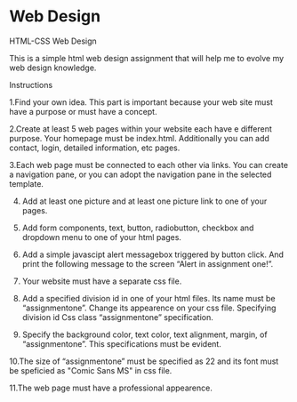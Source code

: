 # Web Design
HTML-CSS Web Design 

This is a simple html web design assignment that will help me to evolve my web design knowledge.

Instructions

1.Find your own idea. This part is important because your web site must have a purpose or must have a concept.

2.Create at least 5 web pages within your website each have e different purpose. Your homepage must be  index.html. Additionally you can add contact, login, detailed information, etc pages.

3.Each web page must be connected to each other via links. You can create a navigation pane, or you can adopt the  navigation pane in the selected template.

4. Add at least one picture and at least one picture link to one of your pages.

5. Add form components, text, button, radiobutton, checkbox and dropdown menu to one of your html pages.

6. Add a simple javascipt alert messagebox triggered by button click. And print the following message to the screen  “Alert in assignment one!”.
 
7. Your website must have a separate css file.

8. Add a specified division id in one of your html files. Its name must be “assignmentone”. Change its appearence on your css file. Specifying division id Css class “assignmentone” specification.

9. Specify the background color, text color, text alignment, margin, of “assignmentone”. This specifications must be  evident. 

10.The size of “assignmentone” must be specified as 22 and its font must be speficied as "Comic Sans MS" in css file. 

11.The web page must have a professional appearence.
